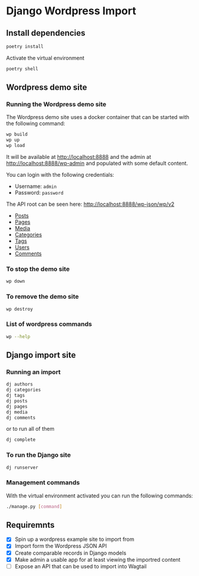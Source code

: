 # Django Wordpress Import

## Install dependencies

```bash
poetry install
```

Activate the virtual environment

```bash
poetry shell
```

## Wordpress demo site

### Running the Wordpress demo site

The Wordpress demo site uses a docker container that can be started with the following command:

```bash
wp build
wp up
wp load
```

It will be available at <http://localhost:8888> and the admin at <http://localhost:8888/wp-admin> and populated with some default content.

You can login with the following credentials:

- Username: `admin`
- Password: `password`

The API root can be seen here: <http://localhost:8888/wp-json/wp/v2>

- [Posts](http://localhost:8888/wp-json/wp/v2/posts)
- [Pages](http://localhost:8888/wp-json/wp/v2/pages)
- [Media](http://localhost:8888/wp-json/wp/v2/media)
- [Categories](http://localhost:8888/wp-json/wp/v2/categories)
- [Tags](http://localhost:8888/wp-json/wp/v2/tags)
- [Users](http://localhost:8888/wp-json/wp/v2/users)
- [Comments](http://localhost:8888/wp-json/wp/v2/comments)

### To stop the demo site

```bash
wp down
```

### To remove the demo site

```bash
wp destroy
```

### List of wordpress commands

```bash
wp --help
```

## Django import site

### Running an import

```bash
dj authors
dj categories
dj tags
dj posts
dj pages
dj media
dj comments
```

or to run all of them

```bash
dj complete
```

### To run the Django site

```bash
dj runserver
```

### Management commands

With the virtual environment activated you can run the following commands:

```bash
./manage.py [command]
```

## Requiremnts

- [x] Spin up a wordpress example site to import from
- [x] Import form the Wordpress JSON API
- [x] Create comparable records in Django models
- [x] Make admin a usable app for at least viewing the importred content
- [ ] Expose an API that can be used to import into Wagtail
